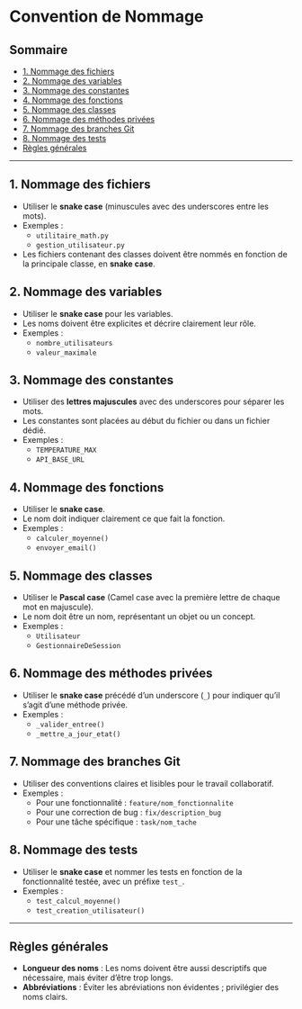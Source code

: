 # Convention de Nommage

## Sommaire
- [1. Nommage des fichiers](#1-nommage-des-fichiers)
- [2. Nommage des variables](#2-nommage-des-variables)
- [3. Nommage des constantes](#3-nommage-des-constantes)
- [4. Nommage des fonctions](#4-nommage-des-fonctions)
- [5. Nommage des classes](#5-nommage-des-classes)
- [6. Nommage des méthodes privées](#6-nommage-des-méthodes-privées)
- [7. Nommage des branches Git](#7-nommage-des-branches-git)
- [8. Nommage des tests](#8-nommage-des-tests)
- [Règles générales](#règles-générales)

---

## 1. Nommage des fichiers
- Utiliser le **snake case** (minuscules avec des underscores entre les mots).
- Exemples :
  - `utilitaire_math.py`
  - `gestion_utilisateur.py`
- Les fichiers contenant des classes doivent être nommés en fonction de la principale classe, en **snake case**.

## 2. Nommage des variables
- Utiliser le **snake case** pour les variables.
- Les noms doivent être explicites et décrire clairement leur rôle.
- Exemples :
  - `nombre_utilisateurs`
  - `valeur_maximale`

## 3. Nommage des constantes
- Utiliser des **lettres majuscules** avec des underscores pour séparer les mots.
- Les constantes sont placées au début du fichier ou dans un fichier dédié.
- Exemples :
  - `TEMPERATURE_MAX`
  - `API_BASE_URL`

## 4. Nommage des fonctions
- Utiliser le **snake case**.
- Le nom doit indiquer clairement ce que fait la fonction.
- Exemples :
  - `calculer_moyenne()`
  - `envoyer_email()`

## 5. Nommage des classes
- Utiliser le **Pascal case** (Camel case avec la première lettre de chaque mot en majuscule).
- Le nom doit être un nom, représentant un objet ou un concept.
- Exemples :
  - `Utilisateur`
  - `GestionnaireDeSession`

## 6. Nommage des méthodes privées
- Utiliser le **snake case** précédé d’un underscore (`_`) pour indiquer qu’il s’agit d’une méthode privée.
- Exemples :
  - `_valider_entree()`
  - `_mettre_a_jour_etat()`

## 7. Nommage des branches Git
- Utiliser des conventions claires et lisibles pour le travail collaboratif.
- Exemples :
  - Pour une fonctionnalité : `feature/nom_fonctionnalite`
  - Pour une correction de bug : `fix/description_bug`
  - Pour une tâche spécifique : `task/nom_tache`

## 8. Nommage des tests
- Utiliser le **snake case** et nommer les tests en fonction de la fonctionnalité testée, avec un préfixe `test_`.
- Exemples :
  - `test_calcul_moyenne()`
  - `test_creation_utilisateur()`

---

## Règles générales
- **Longueur des noms** : Les noms doivent être aussi descriptifs que nécessaire, mais éviter d’être trop longs.
- **Abbréviations** : Éviter les abréviations non évidentes ; privilégier des noms clairs.

